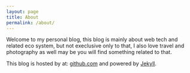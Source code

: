 ```yaml
---
layout: page
title: About
permalink: /about/
---
```


Welcome to my personal blog, this blog is mainly about web tech and related eco system, but not execlusive only to that, I also love travel and photography as well may be you will find something related to that.

This blog is hosted by at: [github.com](https://github.com) and powered by [Jekyll](https://github.com/jekyll/jekyll). 
